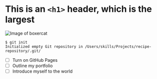 #  This is an `<h1>` header, which is the largest
![Image of boxercat](https://octodex.github.com/images/boxertocat_octodex.jpg)
```
$ git init
Initialized empty Git repository in /Users/skills/Projects/recipe-repository/.git/
```
- [ ] Turn on GitHub Pages
- [ ] Outline my portfolio
- [ ] Introduce myself to the world
